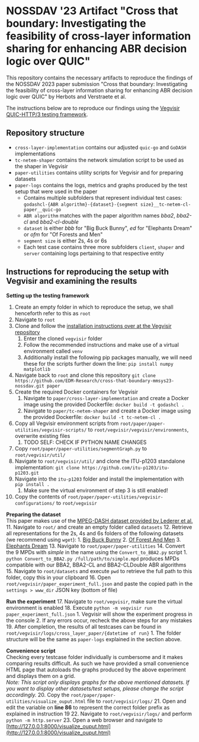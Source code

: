 # NOSSDAV '23 Artifact "Cross that boundary: Investigating the feasibility of cross-layer information sharing for enhancing ABR decision logic over QUIC"
This repository contains the necessary artifacts to reproduce the findings of the NOSSDAV 2023 paper submission "Cross that boundary: Investigating the feasibility of cross-layer information sharing for enhancing ABR decision logic over QUIC" by Herbots and Verstraete et al.

The instructions below are to reproduce our findings using the [Vegvisir QUIC-HTTP/3 testing framework](https://github.com/JorisHerbots/vegvisir/).

## Repository structure
- ``cross-layer-implementation`` contains our adjusted ``quic-go`` and ``GoDASH`` implementations
- ``tc-netem-shaper`` contains the network simulation script to be used as the shaper in Vegvisir
- ``paper-utilities`` contains utility scripts for Vegvisir and for preparing datasets
- ``paper-logs`` contains the logs, metrics and graphs produced by the test setup that were used in the paper
	- Contains multiple subfolders that represent individual test cases: ``godashcl-{ABR algorithm}-{dataset}-{segment size}__tc-netem-cl-paper__quic-go``
	- ``ABR algorithm`` matches with the paper algorithm names *bba2*, *bba2-cl* and *bba2-cl-double*
	- ``dataset`` is either *bbb* for "Big Buck Bunny", *ed* for "Elephants Dream" or *ofm* for "Of Forests and Men"
	- ``segment size`` is either 2s, 4s or 6s
	- Each test case contains three more subfolders ``client``, ``shaper`` and ``server`` containing logs pertaining to that respective entity   


## Instructions for reproducing the setup with Vegvisir and examining the results
**Setting up the testing framework**
1. Create an empty folder in which to reproduce the setup, we shall henceforth refer to this as ``root``
2. Navigate to ``root``
3. Clone and follow the [installation instructions over at the Vegvisir repository](https://github.com/JorisHerbots/vegvisir#installation)
	1. Enter the cloned ``vegvisir`` folder
	2. Follow the recommended instructions and make use of a virtual environment called ``venv``
	3. Additionally install the following pip packages manually, we will need these for the scripts further down the line: ``pip install numpy matplotlib``
4. Navigate back to ``root`` and clone this repository ``git clone https://github.com/EDM-Research/cross-that-boundary-mmsys23-nossdav.git paper``
5. Create the required Docker containers for Vegvisir
	1. Navigate to ``paper/cross-layer-implementation`` and create a Docker image using the provided Dockerfile: ``docker build -t godashcl .``
	2. Navigate to ``paper/tc-netem-shaper`` and create a Docker image using the provided Dockerfile: ``docker build -t tc-netem-cl .``
6. Copy all Vegvisir environment scripts from ``root/paper/paper-utilities/vegvisir-scripts/`` to ``root/vegvisir/vegvisir/environments``, overwrite existing files
	1. TODO SELF: CHECK IF PYTHON NAME CHANGES
7. Copy ``root/paper/paper-utilities/segmentGraph.py`` to ``root/vegvisir/util/``
8. Navigate to ``root/vegvisir/util/`` and clone the ITU-p1203 standalone implementation: ``git clone https://github.com/itu-p1203/itu-p1203.git``
9. Navigate into the ``itu-p1203`` folder and install the implementation with ``pip install .``
	1. Make sure the virtual environment of step 3 is still enabled!
10. Copy the contents of ``root/paper/paper-utilities/vegvisir-configurations/`` to ``root/vegvisir``

**Preparing the dataset**  
This paper makes use of the [MPEG-DASH dataset provided by Lederer et al.](https://dash.itec.aau.at/dash-dataset/)
11. Navigate to ``root/`` and create an empty folder called ``datasets``
12. Retrieve all representations for the 2s, 4s and 6s folders of the following datasets (we recommend using ``wget``):
	1. [Big Buck Bunny](http://ftp.itec.aau.at/datasets/DASHDataset2014/BigBuckBunny/)
	2. [Of Forest And Men](http://ftp.itec.aau.at/datasets/DASHDataset2014/OfForestAndMen/)
	3. [Elephants Dream](http://ftp.itec.aau.at/datasets/DASHDataset2014/ElephantsDream/)
13. Navigate to ``root/paper/paper-utilities``
14. Convert the 9 MPDs with *simple* in the name using the ``Convert_to_BBA2.py`` script
	1. ``python Convert_to_BBA2.py /full/path/to/simple.mpd`` produces MPDs compatible with our BBA2, BBA2-CL and BBA2-CLDouble ABR algorithms
15. Navigate to ``root/datasets`` and execute ``pwd`` to retrieve the full path to this folder, copy this in your clipboard
16. Open ``root/vegvisir/paper_experiment_full.json`` and paste the copied path in the ``settings > www_dir`` JSON key (bottom of file)  

**Run the experiment**
17. Navigate to ``root/vegvisir``, make sure the virtual environment is enabled
18. Execute ``python -m vegvisir run paper_experiment_full.json``
	1. Vegvisir will show the experiment progress in the console
	2. If any errors occur, recheck the above steps for any mistakes
19. After completion, the results of all testcases can be found in ``root/vegvisir/logs/cross_layer_paper/{datetime of run}``
	1. The folder structure will be the same as ``paper-logs`` explained in the section above.

**Convenience script**  
Checking every testcase folder individually is cumbersome and it makes comparing results difficult. As such we have provided a small convenience HTML page that autoloads the graphs produced by the above experiment and displays them on a grid.  
*Note: This script only displays graphs for the above mentioned datasets. If you want to display other datasets/test setups, please change the script accordingly.*
20. Copy the ``root/paper/paper-utilities/visualize_ouput.html`` file to ``root/vegvisir/logs/``
21. Open and edit the variable on **line 86** to represent the correct folder prefix as explained in instruction 19
22. Navigate to ``root/vegvisir/logs/`` and perform ``python -m http.server``
23. Open a web browser and navigate to [http://127.0.0.1:8000/visualize_ouput.html](http://127.0.0.1:8000/visualize_ouput.html)